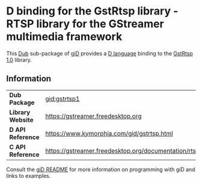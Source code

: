 # D binding for the GstRtsp library - RTSP library for the GStreamer multimedia framework

This [Dub](https://dub.pm/) sub-package of [giD](https://gid.dub.pm) provides a [D language](https://www.dlang.org) binding to the [GstRtsp 1.0](https://gstreamer.freedesktop.org) library.

## Information

|     |     |
| --- | --- |
| **Dub Package**          | [gid:gstrtsp1](https://code.dlang.org/packages/gid%3Agstrtsp1)                   |
| **Library Website**      | https://gstreamer.freedesktop.org                                                |
| **D API Reference**      | https://www.kymorphia.com/gid/gstrtsp.html                                       |
| **C API Reference**      | https://gstreamer.freedesktop.org/documentation/rtsplib/index.html               |

Consult the [giD README](https://github.com/Kymorphia/gid) for more information on programming with giD and links to examples.
